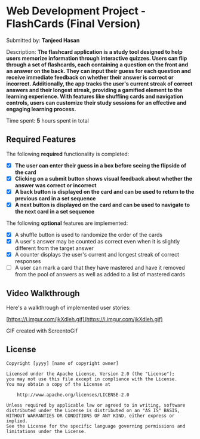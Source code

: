 # Web Development Project - FlashCards (Final Version)

Submitted by: **Tanjeed Hasan**

Description: **The flashcard application is a study tool designed to help users memorize information through interactive quizzes. Users can flip through a set of flashcards, each containing a question on the front and an answer on the back. They can input their guess for each question and receive immediate feedback on whether their answer is correct or incorrect. Additionally, the app tracks the user's current streak of correct answers and their longest streak, providing a gamified element to the learning experience. With features like shuffling cards and navigation controls, users can customize their study sessions for an effective and engaging learning process.**

Time spent: **5** hours spent in total

## Required Features

The following **required** functionality is completed:

- [x] **The user can enter their guess in a box before seeing the flipside of the card**
- [x] **Clicking on a submit button shows visual feedback about whether the answer was correct or incorrect**
- [x] **A back button is displayed on the card and can be used to return to the previous card in a set sequence**
- [x] **A next button is displayed on the card and can be used to navigate to the next card in a set sequence**

The following **optional** features are implemented:

- [x] A shuffle button is used to randomize the order of the cards
- [x] A user's answer may be counted as correct even when it is slightly different from the target answer
- [x] A counter displays the user's current and longest streak of correct responses
- [ ] A user can mark a card that they have mastered and have it removed from the pool of answers as well as added to a list of mastered cards

## Video Walkthrough

Here's a walkthrough of implemented user stories:

[https://i.imgur.com/jkXdleh.gif](https://i.imgur.com/jkXdleh.gif)

<!-- Replace this with whatever GIF tool you used! -->
GIF created with ScreentoGif

## License

    Copyright [yyyy] [name of copyright owner]

    Licensed under the Apache License, Version 2.0 (the "License");
    you may not use this file except in compliance with the License.
    You may obtain a copy of the License at

        http://www.apache.org/licenses/LICENSE-2.0

    Unless required by applicable law or agreed to in writing, software
    distributed under the License is distributed on an "AS IS" BASIS,
    WITHOUT WARRANTIES OR CONDITIONS OF ANY KIND, either express or implied.
    See the License for the specific language governing permissions and
    limitations under the License.
